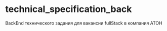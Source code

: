 # technical_specification_back
BackEnd технического задания для вакансии fullStack в компания ATOH 
